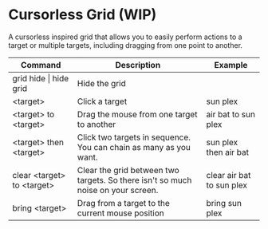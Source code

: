 # Cursorless Grid (WIP)

A cursorless inspired grid that allows you to easily perform actions to a target or multiple targets, including dragging from one point to another.

| Command | Description | Example |
| --- | --- | --- |
| grid hide \| hide grid | Hide the grid | |
| \<target\> | Click a target | sun plex |
| \<target\> to \<target\> | Drag the mouse from one target to another | air bat to sun plex |
| \<target\> then \<target\> | Click two targets in sequence. You can chain as many as you want. | sun plex then air bat |
| clear \<target\> to \<target\> | Clear the grid between two targets. So there isn't so much noise on your screen. | clear air bat to sun plex |
| bring \<target\> | Drag from a target to the current mouse position | bring sun plex |